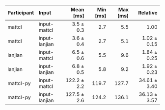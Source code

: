 | Participant | Input | Mean [ms] | Min [ms] | Max [ms] | Relative |
|:---|:---|---:|---:|---:|---:|
| mattcl | input-mattcl | 3.5 ± 0.3 | 2.7 | 5.5 | 1.00 |
| mattcl | input-lanjian | 3.6 ± 0.4 | 2.7 | 5.1 | 1.02 ± 0.15 |
| lanjian | input-mattcl | 6.5 ± 0.6 | 5.5 | 9.6 | 1.84 ± 0.25 |
| lanjian | input-lanjian | 6.8 ± 0.5 | 5.8 | 9.2 | 1.92 ± 0.23 |
| mattcl-py | input-mattcl | 122.2 ± 2.2 | 119.7 | 127.7 | 34.61 ± 3.40 |
| mattcl-py | input-lanjian | 127.5 ± 2.6 | 124.2 | 136.1 | 36.13 ± 3.57 |
